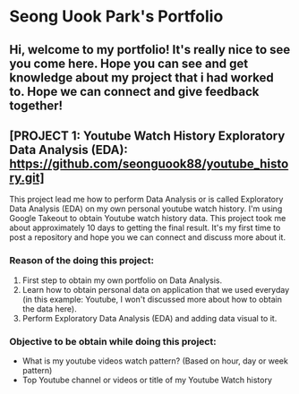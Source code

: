 # Seong Uook Park's Portfolio
## Hi, welcome to my portfolio! It's really nice to see you come here. Hope you can see and get knowledge about my project that i had worked to. Hope we can connect and give feedback together!

## [PROJECT 1: Youtube Watch History Exploratory Data Analysis (EDA): https://github.com/seonguook88/youtube_history.git]
This project lead me how to perform Data Analysis or is called Exploratory Data Analysis (EDA) on my own personal youtube watch history. I'm using Google Takeout to obtain Youtube watch history data. This project took me about approximately 10 days to getting the final result. It's my first time to post a repository and hope you we can connect and discuss more about it. 

### Reason of the doing this project:
1. First step to obtain my own portfolio on Data Analysis.
2. Learn how to obtain personal data on application that we used everyday (in this example: Youtube, I won't discussed more about how to obtain the data here).
3. Perform Exploratory Data Analysis (EDA) and adding data visual to it.

### Objective to be obtain while doing this project:
- What is my youtube videos watch pattern? (Based on hour, day or week pattern)
- Top Youtube channel or videos or title of my Youtube Watch history
